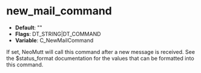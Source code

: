 # new_mail_command

- **Default**: ""
- **Flags**: DT_STRING|DT_COMMAND
- **Variable**: C_NewMailCommand

If set, NeoMutt will call this command after a new message is received.
See the $status_format documentation for the values that can be formatted
into this command.
